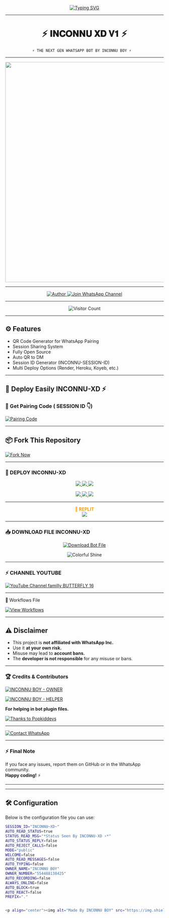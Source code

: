 

<p align="center">
  <a href="https://git.io/typing-svg">
    <img src="https://readme-typing-svg.demolab.com?font=Black+Ops+One&size=100&pause=1000&color=FF0000&center=true&vCenter=true&width=1000&height=200&lines=INCONNU-XD;BY+INCONNU+BOY" alt="Typing SVG" />
  </a>
</p>

---

<h1 align="center">⚡ 𝐈𝐍𝐂𝐎𝐍𝐍𝐔 𝐗𝐃 𝐕𝟏 ⚡</h1>

                ⚡ THE NEXT GEN WHATSAPP BOT BY INCONNU BOY ⚡

---

<p align="center">
  <img src="https://files.catbox.moe/230q0c.jpg" width="700"/>
</p>

---

<p align="center">
  <a href="https://github.com/inconnuboyxtech">
    <img title="Author" src="https://img.shields.io/badge/Author-INCONNU%20BOY-ff004d?style=for-the-badge&logo=github&logoColor=white" />
  </a>
  <a href="https://whatsapp.com/channel/0029Vb6T8td5K3zQZbsKEU1R">
    <img title="Join WhatsApp Channel" src="https://img.shields.io/badge/Join-WhatsApp%20Channel-25D366?style=for-the-badge&logo=whatsapp&logoColor=white" />
  </a>
</p>

---

<p align="center">
  <img src="https://profile-counter.glitch.me/INCONNU-XD/count.svg" alt="Visitor Count" />
</p>

---

## ⚙️ Features
- QR Code Generator for WhatsApp Pairing
- Session Sharing System
- Fully Open Source
- Auto QR to DM
- Session ID Generator (INCONNU-SESSION-ID)
- Multi Deploy Options (Render, Heroku, Koyeb, etc.)

---

## 🚀 Deploy Easily INCONNU-XD ⚡

### 🔗 Get Pairing Code ( SESSION ID 👇)
[![Pairing Code](https://img.shields.io/badge/Get%20Pairing%20Code-B700FB?style=for-the-badge&logo=codefactor&logoColor=white)](https://inconnu-md-session-by-inconnu-boy-create.onrender.com)

---
## 📦 Fork This Repository

[![Fork Now](https://img.shields.io/badge/Fork-INCONNU--XD-26A69A?style=for-the-badge&logo=github&logoColor=white)](https://github.com/inconnuboyxtech/INCONNU-XD/fork)

---

### 🚀 DEPLOY INCONNU-XD

<p align="center">
  <a href="https://replit.com/github/inconnuboyxtech/INCONNU-XD">
    <img src="https://img.shields.io/badge/Deploy%20To%20Replit-FFA500?style=for-the-badge&logo=replit&logoColor=white" />
  </a>
  <a href="https://railway.app/new/template?template=https://github.com/inconnuboyxtech/INCONNU-XD">
    <img src="https://img.shields.io/badge/Deploy%20To%20Railway-8B5CF6?style=for-the-badge&logo=railway&logoColor=white" />
  </a>
  <a href="https://render.com/">
    <img src="https://img.shields.io/badge/Deploy%20To%20Render-06B6D4?style=for-the-badge&logo=render&logoColor=white" />
  </a>
</p>

<p align="center">
  <a href="https://dashboard.heroku.com/new?template=https://github.com/inconnuboyxtech/INCONNU-XD/tree/main">
    <img src="https://img.shields.io/badge/Deploy-Heroku-FF004D?style=for-the-badge&logo=heroku&logoColor=white" />
  </a>
  <a href="https://host.talkdrove.com/share-bot/82">
    <img src="https://img.shields.io/badge/Deploy-TaikDrove-6971FF?style=for-the-badge&logo=google-cloud&logoColor=white" />
  </a>
  <a href="https://app.koyeb.com/services/deploy?type=git&repository=inconnuboyxtech/INCONNU-XD&ports=3000">
    <img src="https://img.shields.io/badge/Deploy-Koyeb-FF009D?style=for-the-badge&logo=koyeb&logoColor=white" />
  </a>
</p>

---
<p align="center">
  <b><span style="color:#F59E0B">🚀 REPLIT</span></b><br>
  <a href="https://replit.com/github/Pkdriller/NEXUS-XMD">
    <img src="https://img.shields.io/badge/Deploy%20To%20Replit-FFA500?style=for-the-badge&logo=replit&logoColor=white" />
  </a>
</p>

---

### 📥 DOWNLOAD FILE INCONNU-XD

<p align="center">
  <a href="https://github.com/inconnuboyxtech/INCONNU-XD/archive/refs/heads/main.zip">
    <img src="https://img.shields.io/badge/Download%20Bot-file-FF009D?style=for-the-badge&logo=github&logoColor=white" alt="Download Bot File" />
  </a>
</p>

<p align="center">
  <img src="https://i.imgur.com/LyHic3i.gif" alt="Colorful Shine" />
</p>

---

### ⚡ CHANNEL YOUTUBE 
[![YouTube Channel familly BUTTERFLY 16](https://img.shields.io/badge/YouTube-007BFF?style=for-the-badge&logo=youtube&logoColor=white)](https://www.youtube.com/@Butterfly_16_familly)

----
🧠 Workflows File

[![View Workflows](https://img.shields.io/badge/View-Workflow%20Codes-FF0076?style=for-the-badge&logo=githubactions&logoColor=white)](https://whatsapp.com/channel/0029Vb6T8td5K3zQZbsKEU1R)

---

## ⚠️ Disclaimer

- This project is **not affiliated with WhatsApp Inc.**
- Use it **at your own risk.**
- Misuse may lead to **account bans.**
- The **developer is not responsible** for any misuse or bans.

---

### 🏆 Credits & Contributors

> <a href="https://github.com/inconnuboyxtech">
  <img alt="INCONNU BOY - OWNER" src="https://img.shields.io/badge/OWNER-⚡INCONNU%20BOY⚡-FF0000?style=for-the-badge&logo=github" />
</a>

> <a href="https://github.com/inconnuboyxtech">
  <img alt="INCONNU BOY - HELPER" src="https://img.shields.io/badge/HELPER-⚡INCONNU%20BOY⚡-00FFC6?style=for-the-badge&logo=github" />
</a>  
<p><b>For helping in bot plugin files.</b></p>

<a href="https://github.com/popkiddevs">
  <img alt="Thanks to Popkiddevs" src="https://img.shields.io/badge/Thanks_To-Popkiddevs-blueviolet?style=for-the-badge&logo=github" />
</a>


---

<a href="https://wa.me/554488138425?text=⚡%20HELLO%20INCONNU%20BOY%20TECH%20⚡">
  <img alt="Contact WhatsApp" src="https://img.shields.io/badge/DEV-⚡INCONNU%20BOY%20TECH⚡-25D366?style=for-the-badge&logo=whatsapp&logoColor=white" />
</a>


---

### ⚡ Final Note

If you face any issues, report them on GitHub or in the WhatsApp community.  
**Happy coding!** ⚡

---
---

## 🛠️ Configuration

Below is the configuration file you can use:

```bash
SESSION_ID="INCONNU~XD~"
AUTO_READ_STATUS=true
STATUS_READ_MSG="*Status Seen By INCONNU-XD ⚡*"
AUTO_STATUS_REPLY=false
AUTO_REJECT_CALLS=false
MODE="public"
WELCOME=false
AUTO_READ_MESSAGES=false
AUTO_TYPING=false
OWNER_NAME="INCONNU BOY"
OWNER_NUMBER="554488138425"
AUTO_RECORDING=false
ALWAYS_ONLINE=false
AUTO_BLOCK=true
AUTO_REACT=false
PREFIX="."


<p align="center"><img alt="Made By INCONNU BOY" src="https://img.shields.io/badge/Made%20by-INCONNU%20BOY-black?style=for-the-badge&logo=github" /></p>
